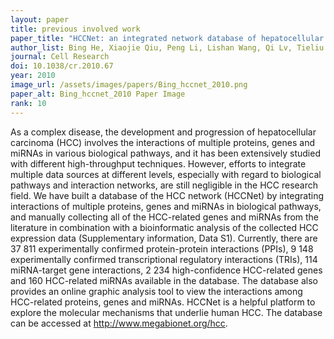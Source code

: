 ```yaml
---
layout: paper
title: previous involved work
paper_title: "HCCNet: an integrated network database of hepatocellular carcinoma"
author_list: Bing He, Xiaojie Qiu, Peng Li, Lishan Wang, Qi Lv, Tieliu Shi+.
journal: Cell Research
doi: 10.1038/cr.2010.67
year: 2010
image_url: /assets/images/papers/Bing_hccnet_2010.png
paper_alt: Bing_hccnet_2010 Paper Image
rank: 10
---
```


As a complex disease, the development and progression of hepatocellular carcinoma (HCC) involves the interactions of 
multiple proteins, genes and miRNAs in various biological pathways, and it has been extensively studied with different 
high-throughput techniques. However, efforts to integrate multiple data sources at different levels, especially with 
regard to biological pathways and interaction networks, are still negligible in the HCC research field. We have built 
a database of the HCC network (HCCNet) by integrating interactions of multiple proteins, genes and miRNAs in biological 
pathways, and manually collecting all of the HCC-related genes and miRNAs from the literature in combination with 
a bioinformatic analysis of the collected HCC expression data (Supplementary information, Data S1). Currently, there 
are 37 811 experimentally confirmed protein-protein interactions (PPIs), 9 148 experimentally confirmed transcriptional 
regulatory interactions (TRIs), 114 miRNA-target gene interactions, 2 234 high-confidence HCC-related genes and 160 
HCC-related miRNAs available in the database. The database also provides an online graphic analysis tool to view 
the interactions among HCC-related proteins, genes and miRNAs. HCCNet is a helpful platform to explore the molecular 
mechanisms that underlie human HCC. The database can be accessed at http://www.megabionet.org/hcc.